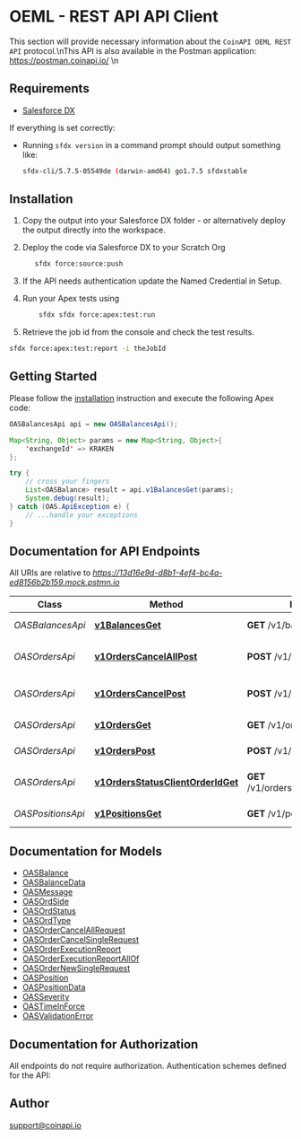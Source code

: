 # OEML - REST API API Client


This section will provide necessary information about the `CoinAPI OEML REST API` protocol.\nThis API is also available in the Postman application: <a href="https://postman.coinapi.io/" target="_blank">https://postman.coinapi.io/</a>      \n

## Requirements

- [Salesforce DX](https://www.salesforce.com/products/platform/products/salesforce-dx/)

If everything is set correctly:

- Running `sfdx version` in a command prompt should output something like:

  ```bash
  sfdx-cli/5.7.5-05549de (darwin-amd64) go1.7.5 sfdxstable
  ```

## Installation

1. Copy the output into your Salesforce DX folder - or alternatively deploy the output directly into the workspace.
2. Deploy the code via Salesforce DX to your Scratch Org

   ```bash
      sfdx force:source:push
   ```

3. If the API needs authentication update the Named Credential in Setup.
4. Run your Apex tests using

   ```bash
       sfdx sfdx force:apex:test:run
   ```

5. Retrieve the job id from the console and check the test results.

  ```bash
  sfdx force:apex:test:report -i theJobId
  ```

## Getting Started

Please follow the [installation](#installation) instruction and execute the following Apex code:

```java
OASBalancesApi api = new OASBalancesApi();

Map<String, Object> params = new Map<String, Object>{
    'exchangeId' => KRAKEN
};

try {
    // cross your fingers
    List<OASBalance> result = api.v1BalancesGet(params);
    System.debug(result);
} catch (OAS.ApiException e) {
    // ...handle your exceptions
}
```

## Documentation for API Endpoints

All URIs are relative to *https://13d16e9d-d8b1-4ef4-bc4a-ed8156b2b159.mock.pstmn.io*

Class | Method | HTTP request | Description
------------ | ------------- | ------------- | -------------
*OASBalancesApi* | [**v1BalancesGet**](OASBalancesApi.md#v1BalancesGet) | **GET** /v1/balances | Get balances
*OASOrdersApi* | [**v1OrdersCancelAllPost**](OASOrdersApi.md#v1OrdersCancelAllPost) | **POST** /v1/orders/cancel/all | Cancel all orders request
*OASOrdersApi* | [**v1OrdersCancelPost**](OASOrdersApi.md#v1OrdersCancelPost) | **POST** /v1/orders/cancel | Cancel order request
*OASOrdersApi* | [**v1OrdersGet**](OASOrdersApi.md#v1OrdersGet) | **GET** /v1/orders | Get open orders
*OASOrdersApi* | [**v1OrdersPost**](OASOrdersApi.md#v1OrdersPost) | **POST** /v1/orders | Send new order
*OASOrdersApi* | [**v1OrdersStatusClientOrderIdGet**](OASOrdersApi.md#v1OrdersStatusClientOrderIdGet) | **GET** /v1/orders/status/{client_order_id} | Get order execution report
*OASPositionsApi* | [**v1PositionsGet**](OASPositionsApi.md#v1PositionsGet) | **GET** /v1/positions | Get open positions


## Documentation for Models

 - [OASBalance](OASBalance.md)
 - [OASBalanceData](OASBalanceData.md)
 - [OASMessage](OASMessage.md)
 - [OASOrdSide](OASOrdSide.md)
 - [OASOrdStatus](OASOrdStatus.md)
 - [OASOrdType](OASOrdType.md)
 - [OASOrderCancelAllRequest](OASOrderCancelAllRequest.md)
 - [OASOrderCancelSingleRequest](OASOrderCancelSingleRequest.md)
 - [OASOrderExecutionReport](OASOrderExecutionReport.md)
 - [OASOrderExecutionReportAllOf](OASOrderExecutionReportAllOf.md)
 - [OASOrderNewSingleRequest](OASOrderNewSingleRequest.md)
 - [OASPosition](OASPosition.md)
 - [OASPositionData](OASPositionData.md)
 - [OASSeverity](OASSeverity.md)
 - [OASTimeInForce](OASTimeInForce.md)
 - [OASValidationError](OASValidationError.md)


## Documentation for Authorization

All endpoints do not require authorization.
Authentication schemes defined for the API:

## Author

support@coinapi.io

